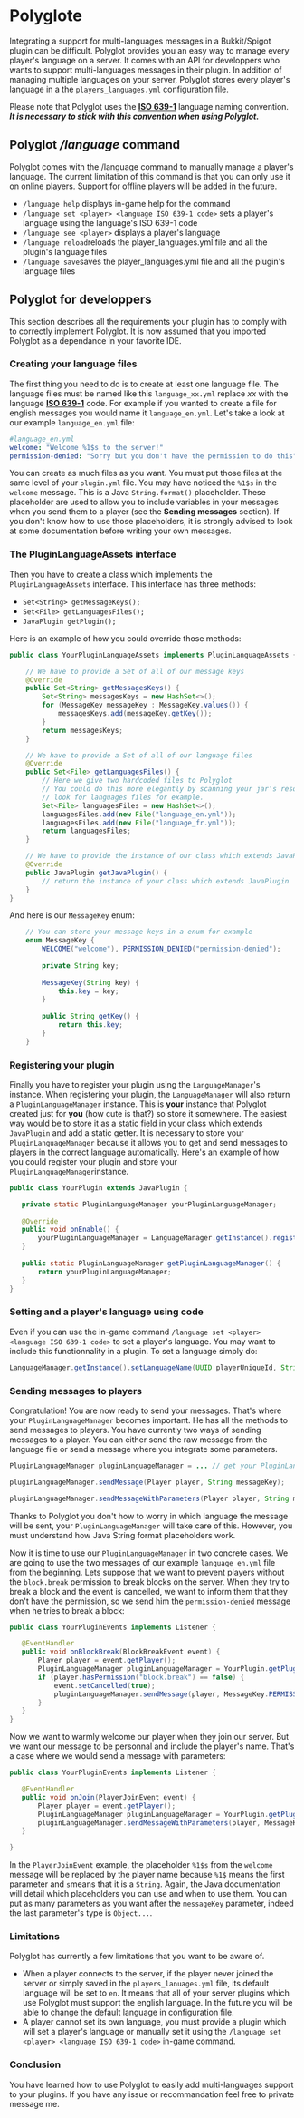 # Polyglote
Integrating a support for multi-languages messages in a Bukkit/Spigot plugin can be difficult. Polyglot provides you an easy way to manage every player's language on a server. It comes with an API for developpers who wants to support multi-languages messages in their plugin. In addition of managing multiple languages on your server, Polyglot stores every player's language in a the `players_languages.yml` configuration file.

Please note that Polyglot uses the [**ISO 639-1**](https://en.wikipedia.org/wiki/List_of_ISO_639-1_codes) language naming convention. **_It is necessary to stick with this convention when using Polyglot._**

## Polyglot _/language_ command
Polyglot comes with the /language command to manually manage a player's language. The current limitation of this command is that you can only use it on online players. Support for offline players will be added in the future.<br/>
- `/language help` displays in-game help for the command
- `/language set <player> <language ISO 639-1 code>` sets a player's language using the language's ISO 639-1 code
- `/language see <player>` displays a player's language
- `/language reload`reloads the player_languages.yml file and all the plugin's language files
- `/language save`saves the player_languages.yml file and all the plugin's language files

 ## Polyglot for developpers
 This section describes all the requirements your plugin has to comply with to correctly implement Polyglot. It is now assumed that you imported Polyglot as a dependance in your favorite IDE.
 
 ### Creating your language files
 The first thing you need to do is to create at least one language file. The language files must be named like this `language_xx.yml` replace *xx* with the language [**ISO 639-1**](https://en.wikipedia.org/wiki/List_of_ISO_639-1_codes) code. For example if you wanted to create a file for english messages you would name it `language_en.yml`. Let's take a look at our example `language_en.yml` file:
 
 ```yaml
 #language_en.yml
 welcome: "Welcome %1$s to the server!"
 permission-denied: "Sorry but you don't have the permission to do this"
 ```
You can create as much files as you want. You must put those files at the same level of your `plugin.yml` file. You may have noticed the `%1$s` in the `welcome` message. This is a Java `String.format()` placeholder. These placeholder are used to allow you to include variables in your messages when you send them to a player (see the **Sending messages** section). If you don't know how to use those placeholders, it is strongly advised to look at some documentation before writing your own messages.

 ### The PluginLanguageAssets interface
 Then you have to create a class which implements the `PluginLanguageAssets` interface. This interface has three methods:
 - `Set<String> getMessageKeys();`
 - `Set<File> getLanguagesFiles();`
 - `JavaPlugin getPlugin();`

Here is an example of how you could override those methods:

```java
public class YourPluginLanguageAssets implements PluginLanguageAssets {

    // We have to provide a Set of all of our message keys
    @Override
    public Set<String> getMessagesKeys() {
        Set<String> messagesKeys = new HashSet<>();
        for (MessageKey messageKey : MessageKey.values()) {
            messagesKeys.add(messageKey.getKey());
        }
        return messagesKeys;
    }

    // We have to provide a Set of all of our language files 
    @Override
    public Set<File> getLanguagesFiles() {
        // Here we give two hardcoded files to Polyglot
        // You could do this more elegantly by scanning your jar's resource folder and 
        // look for languages files for example.
        Set<File> languagesFiles = new HashSet<>();
        languagesFiles.add(new File("language_en.yml"));
        languagesFiles.add(new File("language_fr.yml"));
        return languagesFiles;
    }

    // We have to provide the instance of our class which extends JavaPlugin
    @Override
    public JavaPlugin getJavaPlugin() {
        // return the instance of your class which extends JavaPlugin
    }
}
```

And here is our `MessageKey` enum:

```java
    // You can store your message keys in a enum for example
    enum MessageKey {
        WELCOME("welcome"), PERMISSION_DENIED("permission-denied");
        
        private String key;
        
        MessageKey(String key) {
            this.key = key;
        }
        
        public String getKey() {
            return this.key;
        }
    }
```
	
	
 
 ### Registering your plugin
 Finally you have to register your plugin using the `LanguageManager`'s instance. When registering your plugin, the `LanguageManager` will also return a `PluginLanguageManager` instance. This is **your** instance that Polyglot created just for **you** (how cute is that?) so store it somewhere. The easiest way would be to store it as a static field in your class which extends `JavaPlugin` and add a static getter. It is necessary to store your `PluginLanguageManager` because it allows you to get and send messages to players in the correct language automatically. Here's an example of how you could register your plugin and store your `PluginLanguageManager`instance.
 
 ```java
 public class YourPlugin extends JavaPlugin {
 
    private static PluginLanguageManager yourPluginLanguageManager;
	
	@Override
	public void onEnable() {
		yourPluginLanguageManager = LanguageManager.getInstance().registerPlugin(this, new YourPluginLanguageAssets());
	}
	
	public static PluginLanguageManager getPluginLanguageManager() {
		return yourPluginLanguageManager;
	}
 }
 ```
 
 ### Setting and a player's language using code
 Even if you can use the in-game command `/language set <player> <language ISO 639-1 code>` to set a player's language. You may want to include this functionnality in a plugin. To set a language simply do:
 ```java
 LanguageManager.getInstance().setLanguageName(UUID playerUniqueId, String languageISOCode);
 ```
 
 ### Sending messages to players
 Congratulation! You are now ready to send your messages. That's where your `PluginLanguageManager` becomes important. He has all the methods to send messages to players. You have currently two ways of sending messages to a player. You can either send the raw message from the language file or send a message where you integrate some parameters.
 ```java
 PluginLanguageManager pluginLanguageManager = ... // get your PluginLanguageManager instance
 
 pluginLanguageManager.sendMessage(Player player, String messageKey);
 
 pluginLanguageManager.sendMessageWithParameters(Player player, String messageKey, Object... parameters);
```

Thanks to Polyglot you don't how to worry in which language the message will be sent, your `PluginLanguageManager` will take care of this. However, you must understand how Java String format placeholders work. 

Now it is time to use our `PluginLanguageManager` in two concrete cases. We are going to use the two messages of our example `language_en.yml` file from the beginning. Lets suppose that we want to prevent players without the `block.break` permission to break blocks on the server. When they try to break a block and the event is cancelled, we want to inform them that they don't have the permission, so we send him the `permission-denied` message when he tries to break a block:
 ```java
 public class YourPluginEvents implements Listener {

    @EventHandler
    public void onBlockBreak(BlockBreakEvent event) {
        Player player = event.getPlayer();
        PluginLanguageManager pluginLanguageManager = YourPlugin.getPluginLanguageManager();
        if (player.hasPermission("block.break") == false) {
            event.setCancelled(true);
            pluginLanguageManager.sendMessage(player, MessageKey.PERMISSION_DENIED.getKey());
        }
    }
}
 ```
 
 Now we want to warmly welcome our player when they join our server. But we want our message to be personnal and include the player's name. That's a case where we would send a message with parameters:
 
 ```java
 public class YourPluginEvents implements Listener {

    @EventHandler
    public void onJoin(PlayerJoinEvent event) {
        Player player = event.getPlayer();
        PluginLanguageManager pluginLanguageManager = YourPlugin.getPluginLanguageManager();
        pluginLanguageManager.sendMessageWithParameters(player, MessageKey.WELCOME.getKey(), player.getName());
    }

}
 ```
 In the `PlayerJoinEvent` example, the placeholder `%1$s` from the `welcome` message will be replaced by the player name because `%1$` means the first parameter and `s`means that it is a `String`. Again, the Java documentation will detail which placeholders you can use and when to use them. You can put as many parameters as you want after the `messageKey` parameter, indeed the last parameter's type is `Object...`. 
 
### Limitations
Polyglot has currently a few limitations that you want to be aware of.
- When a player connects to the server, if the player never joined the server or simply saved in the `players_lanuages.yml` file, its default language will be set to `en`. It means that all of your server plugins which use Polyglot must support the english language. In the future you will be able to change the default language in configuration file. 
- A player cannot set its own language, you must provide a plugin which will set a player's language or manually set it using the `/language set <player> <language ISO 639-1 code>` in-game command.
 
### Conclusion
You have learned how to use Polyglot to easily add multi-languages support to your plugins. If you have any issue or recommandation feel free to private message me. 
 
